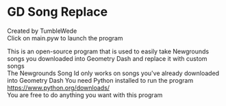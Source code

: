 # GD Song Replace

Created by TumbleWede  
Click on main.pyw to launch the program  

This is an open-source program that is used to easily take Newgrounds songs you downloaded into Geometry Dash and replace it with custom songs  
The Newgrounds Song Id only works on songs you've already downloaded into Geometry Dash
You need Python installed to run the program https://www.python.org/downloads/  
You are free to do anything you want with this program  
